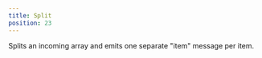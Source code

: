 ```yaml
---
title: Split
position: 23
---
```


Splits an incoming array and emits one separate "item" message per item.
